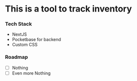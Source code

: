 # This is a tool to track inventory

### Tech Stack

- NextJS
- Pocketbase for backend
- Custom CSS

### Roadmap

- [ ] Nothing
- [ ] Even more Nothing
